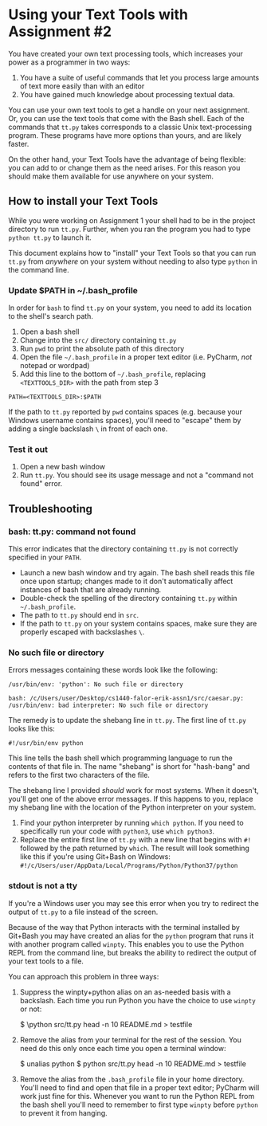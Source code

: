 # Using your Text Tools with Assignment #2

You have created your own text processing tools, which increases your power as
a programmer in two ways:

1.  You have a suite of useful commands that let you process large amounts of
    text more easily than with an editor
2.  You have gained much knowledge about processing textual data.

You can use your own text tools to get a handle on your next assignment.  Or,
you can use the text tools that come with the Bash shell.  Each of the commands
that `tt.py` takes corresponds to a classic Unix text-processing program.
These programs have more options than yours, and are likely faster.

On the other hand, your Text Tools have the advantage of being flexible: you
can add to or change them as the need arises.  For this reason you should make
them available for use anywhere on your system.


## How to install your Text Tools

While you were working on Assignment 1 your shell had to be in the project
directory to run `tt.py`.  Further, when you ran the program you had to type
`python tt.py` to launch it.

This document explains how to "install" your Text Tools so that you can run
`tt.py` from *anywhere* on your system without needing to also type `python` in
the command line.


### Update $PATH in ~/.bash_profile

In order for `bash` to find `tt.py` on your system, you need to add its
location to the shell's search path.

1. Open a bash shell
2. Change into the `src/` directory containing `tt.py`
3. Run `pwd` to print the absolute path of this directory
4. Open the file `~/.bash_profile` in a proper text editor (i.e. PyCharm, *not*
   notepad or wordpad)
5. Add this line to the bottom of `~/.bash_profile`, replacing `<TEXTTOOLS_DIR>`
   with the path from step 3

```
PATH=<TEXTTOOLS_DIR>:$PATH
```

If the path to `tt.py` reported by `pwd` contains spaces (e.g. because your
Windows username contains spaces), you'll need to "escape" them by adding a
single backslash `\` in front of each one.



### Test it out

1.  Open a new bash window
2.  Run `tt.py`.  You should see its usage message and not a "command not
    found" error.




## Troubleshooting

### bash: tt.py: command not found

This error indicates that the directory containing `tt.py` is not correctly
specified in your `PATH`.

*   Launch a new bash window and try again.  The bash shell reads this file
    once upon startup; changes made to it don't automatically affect instances
    of bash that are already running.
*   Double-check the spelling of the directory containing `tt.py` within `~/.bash_profile`.
*   The path to `tt.py` should end in `src`.
*   If the path to `tt.py` on your system contains spaces, make sure they are
    properly escaped with backslashes `\`.


### No such file or directory

Errors messages containing these words look like the following:

```
/usr/bin/env: 'python': No such file or directory
```

```
bash: /c/Users/user/Desktop/cs1440-falor-erik-assn1/src/caesar.py: /usr/bin/env: bad interpreter: No such file or directory
```

The remedy is to update the shebang line in `tt.py`.  The first line of `tt.py`
looks like this:

```
#!/usr/bin/env python
```

This line tells the bash shell which programming language to run the contents
of that file in.  The name "shebang" is short for "hash-bang" and refers to the
first two characters of the file.

The shebang line I provided *should* work for most systems.  When it doesn't,
you'll get one of the above error messages.  If this happens to you, replace
my shebang line with the location of the Python interpreter on your system.

1.  Find your python interpreter by running `which python`.  If you need to
    specifically run your code with `python3`, use `which python3`.
2.  Replace the entire first line of `tt.py` with a new line that begins with
    `#!` followed by the path returned by `which`.  The result will look
    something like this if you're using Git+Bash on Windows:
    `#!/c/Users/user/AppData/Local/Programs/Python/Python37/python`



### stdout is not a tty

If you're a Windows user you may see this error when you try to redirect the
output of `tt.py` to a file instead of the screen.

Because of the way that Python interacts with the terminal installed by
Git+Bash you may have created an alias for the `python` program that runs it
with another program called `winpty`.  This enables you to use the Python REPL
from the command line, but breaks the ability to redirect the output of your
text tools to a file.

You can approach this problem in three ways:

1.  Suppress the winpty+python alias on an as-needed basis with a backslash.
    Each time you run Python you have the choice to use `winpty` or not:

    $ \python src/tt.py head -n 10 README.md > testfile


2.  Remove the alias from your terminal for the rest of the session.  You need
    do this only once each time you open a terminal window:

    $ unalias python
    $ python src/tt.py head -n 10 README.md > testfile


3.  Remove the alias from the `.bash_profile` file in your home directory.
    You'll need to find and open that file in a proper text editor; PyCharm
    will work just fine for this.  Whenever you want to run the Python REPL
    from the bash shell you'll need to remember to first type `winpty` before
    `python` to prevent it from hanging.
